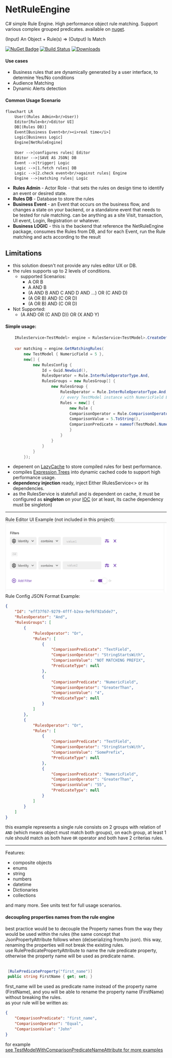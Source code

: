  NetRuleEngine
 ==============
C# simple Rule Engine. High performance object rule matching. Support various complex grouped predicates.
available on [nuget](https://www.nuget.org/packages/NetRuleEngine/).

(Input) An Object + Rule(s) => (Output) Is Match

[![NuGet Badge](https://img.shields.io/nuget/v/NetRuleEngine.svg)](https://www.nuget.org/packages/NetRuleEngine/)
[![Build Status](https://github.com/AmirSasson/NetRuleEngine/actions/workflows/ci-cd.yml/badge.svg)](https://github.com/AmirSasson/NetRuleEngine/actions/workflows/ci-cd.yml)
[![Downloads](https://img.shields.io/nuget/dt/NetRuleEngine.svg)](https://www.nuget.org/packages/NetRuleEngine/)

#### Use cases
- Business rules that are dynamically generated by a user interface, to determine Yes/No conditions
- Audience Matching
- Dynamic Alerts detection

#### Common Usage Scenario
```mermaid
flowchart LR
    User((Rules Admin<br/>User))
    Editor[Rule<br/>Editor UI]
    DB[(Rules DB)]
    Event[Business Event<br/><i>real time</i>]
    Logic[Business Logic]
    Engine[NetRuleEngine]
    
    User -->|configures rules| Editor
    Editor -->|SAVE AS JSON| DB
    Event -->|trigger| Logic
    Logic -->|1.fetch rules| DB
    Logic -->|2.check event<br/>against rules| Engine
    Engine -->|matching rules| Logic
```
* **Rules Admin** - Actor Role - that sets the rules on design time to identify an event or desired state.
* **Rules DB** - Database to store the rules
* **Business Event** - an Event that occurs on the business flow, and changes a state on your backend, or a standalone event that needs to be tested for rule matching. can be anything as a site Visit, transaction, UI event, Login, Registration or whatever.
* **Business LOGIC** - this is the backend that reference the NetRuleEngine package, consumes the Rules from DB, and for each Event, run the Rule matching and acts according to the result

## Limitations
- this solution doesn't not provide any rules editor UX or DB.
- the rules supports up to 2 levels of conditions.
  - supported Scenarios:
    -  A OR B
    -  A AND B
    -  (A AND B AND C AND D AND ...) OR (C AND D)
    -  (A OR B) AND (C OR D)
    -  (A OR B) AND (C OR D)
 -  Not Supported:
    -  (A AND OR (C AND D)) OR (X AND Y)

#### Simple usage:

```cs
    IRulesService<TestModel> engine = RulesService<TestModel>.CreateDefault();
            
    var matching = engine.GetMatchingRules(
        new TestModel { NumericField = 5 },
        new[] {
            new RulesConfig {
                Id = Guid.NewGuid(),
                RulesOperator = Rule.InterRuleOperatorType.And,
                RulesGroups = new RulesGroup[] {
                    new RulesGroup {
                        RulesOperator = Rule.InterRuleOperatorType.And,
                        // every TestModel instance with NumericField Equal to 5 will match this rule
                        Rules = new[] {
                            new Rule { 
                            ComparisonOperator = Rule.ComparisonOperatorType.Equal,
                            ComparisonValue = 5.ToString(),
                            ComparisonPredicate = nameof(TestModel.NumericField) 
                            }
                        }
                    }
                }
            }
        });
```

- depenent on [LazyCache](https://github.com/alastairtree/LazyCache) to store compiled rules for best performance.
- compiles [Expression Trees](https://docs.microsoft.com/en-us/dotnet/csharp/programming-guide/concepts/expression-trees/) into dynamic cached code to support high performance usage.
- **dependency injection** ready, inject Either IRulesService<> or its dependencies.
- as the RulesService is statefull and is dependent on cache, it must be configured as **singleton** on your [IOC](https://en.wikipedia.org/wiki/Inversion_of_control) (or at least, its cache dependency must be singleton)

------------------
Rule Editor UI Example (not included in this project):  
![editor](/docs/rules-ui.png "example")  
Rule Config JSON Format Example:  
```json
{
    "Id": "eff37f67-9279-4fff-b2ea-9ef6f92a5de7",
    "RulesOperator": "And",
    "RulesGroups": [
        {
            "RulesOperator": "Or",
            "Rules": [
                {
                    "ComparisonPredicate": "TextField",
                    "ComparisonOperator": "StringStartsWith",
                    "ComparisonValue": "NOT MATCHING PREFIX",
                    "PredicateType": null
                },
                {
                    "ComparisonPredicate": "NumericField",
                    "ComparisonOperator": "GreaterThan",
                    "ComparisonValue": "4",
                    "PredicateType": null
                }
            ]
        },
        {
            "RulesOperator": "Or",
            "Rules": [
                {
                    "ComparisonPredicate": "TextField",
                    "ComparisonOperator": "StringStartsWith",
                    "ComparisonValue": "SomePrefix",
                    "PredicateType": null
                },
                {
                    "ComparisonPredicate": "NumericField",
                    "ComparisonOperator": "GreaterThan",
                    "ComparisonValue": "55",
                    "PredicateType": null
                }
            ]
        }
    ]
}
```
this example represents a single rule consists on 2 groups with relation of `AND` (which means object must match both groups), on each group, at least 1 rule should match as both have `OR` operator and both have 2 criterias rules.

-----------------

Features:
- composite objects
- enums
- string
- numbers
- datetime
- Dictionaries
- collections

and many more. See units test for full usage scenarios.


#### decoupling properties names from the rule engine
best practice would be to decouple the Property names from the way they would be used within the rules (the same concept that JsonPropertyAttribute follows when (de)serializing from/to json). this way, renaming the properties will not break the existing rules.  
use RulePredicatePropertyAttribute to name the rule predicate property, otherwise the property name will be used as predicate name.
```csharp

 [RulePredicateProperty("first_name")]
 public string FirstName { get; set; }

```
first_name will be used as predicate name instead of the property name (FirstName), and you will be able to rename the property name (FirstName) without breaking the rules.  
as your rule will be written as:
```json
{
    "ComparisonPredicate": "first_name",
    "ComparisonOperator": "Equal",
    "ComparisonValue": "John"
}
``` 
for example  
[see TestModelWithComparisonPredicateNameAttribute for more examples](./tests/NetRuleEngineTests/RulesTests.cs)
